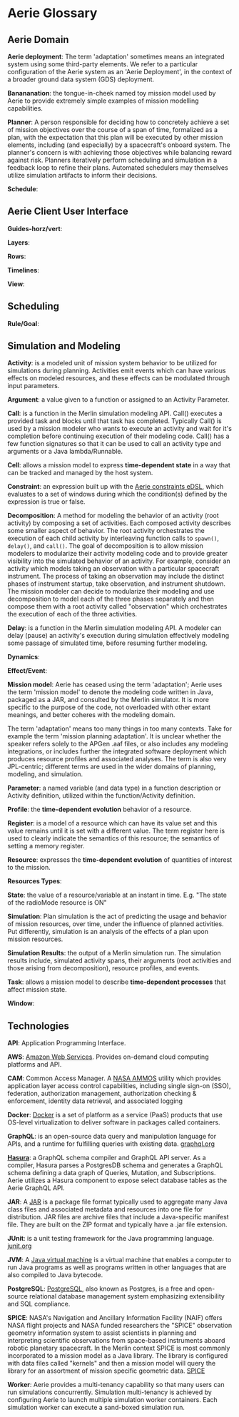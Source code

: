 # Aerie Glossary

## Aerie Domain

**Aerie deployment**: The term 'adaptation' sometimes means an integrated system using some third-party elements. We refer to a particular configuration of the Aerie system as an 'Aerie Deployment', in the context of a broader ground data system (GDS) deployment.

**Banananation**: the tongue-in-cheek named toy mission model used by Aerie to provide extremely simple examples of mission modelling capabilities. 

**Planner**: A person responsible for deciding how to concretely achieve a set of mission objectives over the course of a span of time, formalized as a plan, with the expectation that this plan will be executed by other mission elements, including (and especially) by a spacecraft's onboard system. The planner's concern is with achieving those objectives while balancing reward against risk. Planners iteratively perform scheduling and simulation in a feedback loop to refine their plans. Automated schedulers may themselves utilize simulation artifacts to inform their decisions.

**Schedule**:

## Aerie Client User Interface
**Guides-horz/vert**:

**Layers**:

**Rows**:

**Timelines**:

**View**:

## Scheduling

**Rule/Goal**:

## Simulation and Modeling

**Activity**: is a modeled unit of mission system behavior to be utilized for simulations during planning. Activities emit events which can have various effects on modeled resources, and these effects can be modulated through input parameters.

**Argument**: a value given to a function or assigned to an Activity Parameter.

**Call**: is a function in the Merlin simulation modeling API. Call() executes a provided task and blocks until that task has completed. Typically Call() is used by a mission modeler who wants to execute an activity and wait for it's completion before continuing execution of their modeling code. Call() has a few function signatures so that it can be used to call an activity type and arguments or a Java lambda/Runnable.

**Cell**: allows a mission model to express **time-dependent state** in a way that can be tracked and managed by the host system.

**Constraint**: an expression built up with the [Aerie constraints eDSL](./constraints/constraints.md), which evaluates to a set of windows during which the condition(s) defined by the expression is true or false. 

**Decomposition**: 
A method for modeling the behavior of an activity (root activity) by composing a set of activities. Each composed activity describes some smaller aspect of behavior. The root activity orchestrates the execution of each child activity by interleaving function calls to `spawn()`, `delay()`, and `call()`. The goal of decomposition is to allow mission modelers to modularize their activity modeling code and to provide greater visibility into the simulated behavior of an activity. For example, consider an activity which models taking an observation with a particular spacecraft instrument. The process of taking an observation may include the distinct phases of instrument startup, take observation, and instrument shutdown. The mission modeler can decide to modularize their modeling and use decomposition to model each of the three phases separately and then compose them with a root activity called "observation" which orchestrates the execution of each of the three activities.          

**Delay**: is a function in the Merlin simulation modeling API. A modeler can delay (pause) an activity's execution during simulation effectively modeling some passage of simulated time, before resuming further modeling. 

**Dynamics**:

**Effect/Event**:

**Mission model**: Aerie has ceased using the term 'adaptation'; Aerie uses the term 'mission model' to denote the modeling code written in Java, packaged as a JAR, and consulted by the Merlin simulator. It is more specific to the purpose of the code, not overloaded with other extant meanings, and better coheres with the modeling domain.
 
The term 'adaptation' means too many things in too many contexts. Take for example the term 'mission planning adaptation'. It is unclear whether the speaker refers solely to the APGen .aaf files, or also includes any modeling integrations, or includes further the integrated software deployment which produces resource profiles and associated analyses. The term is also very JPL-centric; different terms are used in the wider domains of planning, modeling, and simulation.

**Parameter**: a named variable (and data type) in a function description or Activity definition, utilized within the function/Activity definition.

**Profile**: the **time-dependent evolution** behavior of a resource. 

**Register**: is a model of a resource which can have its value set and this value remains until it is set with a different value. The term register here is used to clearly indicate the semantics of this resource; the semantics of setting a memory register. 

**Resource**:  expresses the **time-dependent evolution** of quantities of interest to the mission.

**Resources Types**:

**State**: the value of a resource/variable at an instant in time. E.g. "The state of the radioMode resource is ON" 

**Simulation**: Plan simulation is the act of predicting the usage and behavior of mission resources, over time, under the influence of planned activities. Put differently, simulation is an analysis of the effects of a plan upon mission resources.

**Simulation Results**: the output of a Merlin simulation run. The simulation results include, simulated activity spans, their arguments (root activities and those arising from decomposition), resource profiles, and events. 

**Task**: allows a mission model to describe **time-dependent processes** that affect mission state.

**Window**: 

## Technologies
**API**: Application Programming Interface. 

**AWS**: [Amazon Web Services](https://aws.amazon.com). Provides on-demand cloud computing platforms and API.

**CAM**: Common Access Manager. A [NASA AMMOS](https://ammos.nasa.gov/) utility which provides application layer access control capabilities, including single sign-on (SSO), federation, authorization management, authorization checking & enforcement, identity data retrieval, and associated logging

**Docker**: [Docker](https://www.docker.com/) is a set of platform as a service (PaaS) products that use OS-level virtualization to deliver software in packages called containers.

**GraphQL**: is an open-source data query and manipulation language for APIs, and a runtime for fulfilling queries with existing data. [graphql.org](https://graphql.org/)

**[Hasura](https://hasura.io/)**: a GraphQL schema compiler and GraphQL API server. As a compiler, Hasura parses a PostgresDB schema and generates a GraphQL schema defining a data graph of Queries, Mutation, and Subscriptions. Aerie utilizes a Hasura component to expose select database tables as the Aerie GraphQL API.

**JAR**: A [JAR](https://en.wikipedia.org/wiki/JAR_(file_format)) is a package file format typically used to aggregate many Java class files and associated metadata and resources into one file for distribution. JAR files are archive files that include a Java-specific manifest file. They are built on the ZIP format and typically have a .jar file extension.

**JUnit**: is a unit testing framework for the Java programming language. [junit.org](https://junit.org/junit5/)

**JVM**: A [Java virtual machine](https://en.wikipedia.org/wiki/Java_virtual_machine) is a virtual machine that enables a computer to run Java programs as well as programs written in other languages that are also compiled to Java bytecode.

**PostgreSQL**: [PostgreSQL](https://www.postgresql.org/), also known as Postgres, is a free and open-source relational database management system emphasizing extensibility and SQL compliance.

**SPICE**: NASA's Navigation and Ancillary Information Facility (NAIF) offers NASA flight projects and NASA funded researchers the "SPICE" observation geometry information system to assist scientists in planning and interpreting scientific observations from space-based instruments aboard robotic planetary spacecraft. In the Merlin context SPICE is most commonly incorporated to a mission model as a Java library. The library is configured with data files called "kernels" and then a mission model will query the library for an assortment of mission specific geometric data. [SPICE](https://naif.jpl.nasa.gov/naif/toolkit.html)

**Worker**: Aerie provides a multi-tenancy capability so that many users can run simulations concurrently. Simulation multi-tenancy is achieved by configuring Aerie to launch multiple simulation worker containers. Each simulation worker can execute a sand-boxed simulation run.
  
